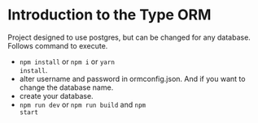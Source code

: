 # Introduction to the Type ORM

Project designed to use postgres, but can be changed for any database. Follows command to execute.

- <code>npm install</code> or <code>npm i</code> or <code>yarn install</code>.
- alter username and password in ormconfig.json. And if you want to change the database name.
- create your database.
- <code>npm run dev</code> or <code>npm run build</code> and <code>npm start</code>
